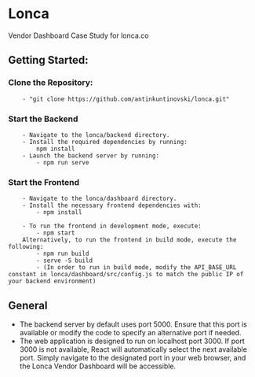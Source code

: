 # Lonca
 Vendor Dashboard Case Study for lonca.co

## Getting Started:
   ### Clone the Repository:
        - "git clone https://github.com/antinkuntinovski/lonca.git"
  
   ### Start the Backend
        - Navigate to the lonca/backend directory.
        - Install the required dependencies by running:
            npm install
        - Launch the backend server by running:
            - npm run serve

   ### Start the Frontend
        - Navigate to the lonca/dashboard directory.
        - Install the necessary frontend dependencies with:
            - npm install
        
        - To run the frontend in development mode, execute:
            - npm start
        Alternatively, to run the frontend in build mode, execute the following:
            - npm run build
            - serve -S build
            - (In order to run in build mode, modify the API_BASE_URL constant in lonca/dashboard/src/config.js to match the public IP of your backend environment)
 
## General
- The backend server by default uses port 5000. Ensure that this port is available or modify the code to specify an alternative port if needed.
- The web application is designed to run on localhost port 3000. If port 3000 is not available, React will automatically select the next available port. Simply navigate to the designated port in your web browser, and the Lonca Vendor Dashboard will be accessible.

